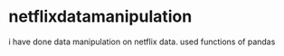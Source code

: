 # netflixdatamanipulation

i have done data manipulation on netflix data. 
used functions of pandas
